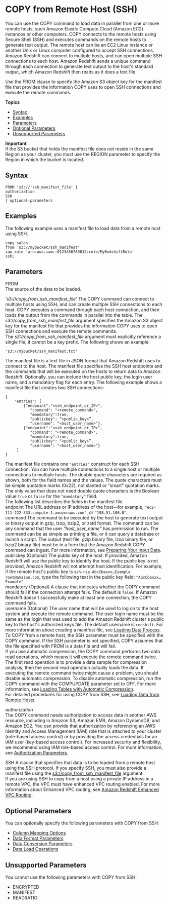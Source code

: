 # COPY from Remote Host \(SSH\)<a name="copy-parameters-data-source-ssh"></a>

You can use the COPY command to load data in parallel from one or more remote hosts, such Amazon Elastic Compute Cloud \(Amazon EC2\) instances or other computers\. COPY connects to the remote hosts using Secure Shell \(SSH\) and executes commands on the remote hosts to generate text output\. The remote host can be an EC2 Linux instance or another Unix or Linux computer configured to accept SSH connections\. Amazon Redshift can connect to multiple hosts, and can open multiple SSH connections to each host\. Amazon Redshift sends a unique command through each connection to generate text output to the host's standard output, which Amazon Redshift then reads as it does a text file\.

Use the FROM clause to specify the Amazon S3 object key for the manifest file that provides the information COPY uses to open SSH connections and execute the remote commands\. 

**Topics**
+ [Syntax](#copy-parameters-data-source-ssh-syntax)
+ [Examples](#copy-parameters-data-source-ssh-examples)
+ [Parameters](#copy-parameters-data-source-ssh-parameters)
+ [Optional Parameters](#copy-parameters-data-source-ssh-optional-parms)
+ [Unsupported Parameters](#copy-parameters-data-source-ssh-unsupported-parms)

**Important**  
 If the S3 bucket that holds the manifest file does not reside in the same Region as your cluster, you must use the REGION parameter to specify the Region in which the bucket is located\. 

## Syntax<a name="copy-parameters-data-source-ssh-syntax"></a>

```
FROM 's3://'ssh_manifest_file' }
authorization
SSH
| optional-parameters
```

## Examples<a name="copy-parameters-data-source-ssh-examples"></a>

The following example uses a manifest file to load data from a remote host using SSH\. 

```
copy sales
from 's3://mybucket/ssh_manifest' 
iam_role 'arn:aws:iam::0123456789012:role/MyRedshiftRole'
ssh;
```

## Parameters<a name="copy-parameters-data-source-ssh-parameters"></a>

FROM  
The source of the data to be loaded\. 

's3://*copy\_from\_ssh\_manifest\_file*'  <a name="copy-ssh-manifest"></a>
The COPY command can connect to multiple hosts using SSH, and can create multiple SSH connections to each host\. COPY executes a command through each host connection, and then loads the output from the commands in parallel into the table\. The *s3://copy\_from\_ssh\_manifest\_file* argument specifies the Amazon S3 object key for the manifest file that provides the information COPY uses to open SSH connections and execute the remote commands\.  
The *s3://copy\_from\_ssh\_manifest\_file* argument must explicitly reference a single file; it cannot be a key prefix\. The following shows an example:  

```
's3://mybucket/ssh_manifest.txt'
```
The manifest file is a text file in JSON format that Amazon Redshift uses to connect to the host\. The manifest file specifies the SSH host endpoints and the commands that will be executed on the hosts to return data to Amazon Redshift\. Optionally, you can include the host public key, the login user name, and a mandatory flag for each entry\. The following example shows a manifest file that creates two SSH connections:   

```
{ 
    "entries": [ 
	    {"endpoint":"<ssh_endpoint_or_IP>", 
           "command": "<remote_command>",
           "mandatory":true, 
           "publickey": “<public_key>”, 
           "username": “<host_user_name>”}, 
	    {"endpoint":"<ssh_endpoint_or_IP>", 
           "command": "<remote_command>",
           "mandatory":true, 
           "publickey": “<public_key>”, 
           "username": “<host_user_name>”} 
     ] 
}
```
The manifest file contains one `"entries"` construct for each SSH connection\. You can have multiple connections to a single host or multiple connections to multiple hosts\. The double quote characters are required as shown, both for the field names and the values\. The quote characters must be simple quotation marks \(0x22\), not slanted or "smart" quotation marks\. The only value that does not need double quote characters is the Boolean value `true` or `false` for the `"mandatory"` field\.   
The following list describes the fields in the manifest file\.     
endpoint  <a name="copy-ssh-manifest-endpoint"></a>
The URL address or IP address of the host—for example, `"ec2-111-222-333.compute-1.amazonaws.com"`, or `"198.51.100.0"`\.   
command  <a name="copy-ssh-manifest-command"></a>
The command to be executed by the host to generate text output or binary output in gzip, lzop, bzip2, or zstd format\. The command can be any command that the user *"host\_user\_name"* has permission to run\. The command can be as simple as printing a file, or it can query a database or launch a script\. The output \(text file, gzip binary file, lzop binary file, or bzip2 binary file\) must be in a form that the Amazon Redshift COPY command can ingest\. For more information, see [Preparing Your Input Data](t_preparing-input-data.md)\.  
publickey  <a name="copy-ssh-manifest-publickey"></a>
\(Optional\) The public key of the host\. If provided, Amazon Redshift will use the public key to identify the host\. If the public key is not provided, Amazon Redshift will not attempt host identification\. For example, if the remote host's public key is `ssh-rsa AbcCbaxxx…Example root@amazon.com`, type the following text in the public key field: `"AbcCbaxxx…Example"`  
mandatory  <a name="copy-ssh-manifest-mandatory"></a>
\(Optional\) A clause that indicates whether the COPY command should fail if the connection attempt fails\. The default is `false`\. If Amazon Redshift doesn't successfully make at least one connection, the COPY command fails\.  
username  <a name="copy-ssh-manifest-username"></a>
\(Optional\) The user name that will be used to log on to the host system and execute the remote command\. The user login name must be the same as the login that was used to add the Amazon Redshift cluster's public key to the host's authorized keys file\. The default username is `redshift`\.
For more information about creating a manifest file, see [Loading Data Process](loading-data-from-remote-hosts.md#load-from-host-process)\.  
To COPY from a remote host, the SSH parameter must be specified with the COPY command\. If the SSH parameter is not specified, COPY assumes that the file specified with FROM is a data file and will fail\.   
If you use automatic compression, the COPY command performs two data read operations, which means it will execute the remote command twice\. The first read operation is to provide a data sample for compression analysis, then the second read operation actually loads the data\. If executing the remote command twice might cause a problem, you should disable automatic compression\. To disable automatic compression, run the COPY command with the COMPUPDATE parameter set to OFF\. For more information, see [Loading Tables with Automatic Compression](c_Loading_tables_auto_compress.md)\.  
For detailed procedures for using COPY from SSH, see [Loading Data from Remote Hosts](loading-data-from-remote-hosts.md)\.

*authorization*  
The COPY command needs authorization to access data in another AWS resource, including in Amazon S3, Amazon EMR, Amazon DynamoDB, and Amazon EC2\. You can provide that authorization by referencing an AWS Identity and Access Management \(IAM\) role that is attached to your cluster \(role\-based access control\) or by providing the access credentials for an IAM user \(key\-based access control\)\. For increased security and flexibility, we recommend using IAM role\-based access control\. For more information, see [Authorization Parameters](copy-parameters-authorization.md)\.

SSH  <a name="copy-ssh"></a>
A clause that specifies that data is to be loaded from a remote host using the SSH protocol\. If you specify SSH, you must also provide a manifest file using the [s3://copy_from_ssh_manifest_file](#copy-ssh-manifest) argument\.   
If you are using SSH to copy from a host using a private IP address in a remote VPC, the VPC must have enhanced VPC routing enabled\. For more information about Enhanced VPC routing, see [Amazon Redshift Enhanced VPC Routing](https://docs.aws.amazon.com/redshift/latest/mgmt/enhanced-vpc-routing.html)\.

## Optional Parameters<a name="copy-parameters-data-source-ssh-optional-parms"></a>

You can optionally specify the following parameters with COPY from SSH: 
+ [Column Mapping Options](copy-parameters-column-mapping.md)
+ [Data Format Parameters](copy-parameters-data-format.md#copy-data-format-parameters)
+ [Data Conversion Parameters](copy-parameters-data-conversion.md)
+ [ Data Load Operations](copy-parameters-data-load.md)

## Unsupported Parameters<a name="copy-parameters-data-source-ssh-unsupported-parms"></a>

You cannot use the following parameters with COPY from SSH: 
+ ENCRYPTED
+ MANIFEST
+ READRATIO